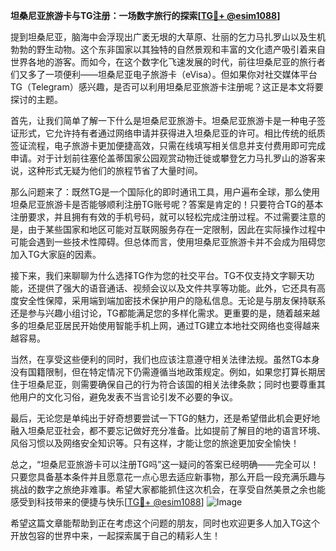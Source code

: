 **坦桑尼亚旅游卡与TG注册：一场数字旅行的探索[[TG💪+ @esim1088](https://t.me/s/esim1088)]**

提到坦桑尼亚，脑海中会浮现出广袤无垠的大草原、壮丽的乞力马扎罗山以及生机勃勃的野生动物。这个东非国家以其独特的自然景观和丰富的文化遗产吸引着来自世界各地的游客。而如今，在这个数字化飞速发展的时代，前往坦桑尼亚的旅行者们又多了一项便利——坦桑尼亚电子旅游卡（eVisa）。但如果你对社交媒体平台TG（Telegram）感兴趣，是否可以利用坦桑尼亚旅游卡注册呢？这正是本文将要探讨的主题。

首先，让我们简单了解一下什么是坦桑尼亚旅游卡。坦桑尼亚旅游卡是一种电子签证形式，它允许持有者通过网络申请并获得进入坦桑尼亚的许可。相比传统的纸质签证流程，电子旅游卡更加便捷高效，只需在线填写相关信息并支付费用即可完成申请。对于计划前往塞伦盖蒂国家公园观赏动物迁徙或攀登乞力马扎罗山的游客来说，这种形式无疑为他们的旅程节省了大量时间。

那么问题来了：既然TG是一个国际化的即时通讯工具，用户遍布全球，那么使用坦桑尼亚旅游卡是否能够顺利注册TG账号呢？答案是肯定的！只要符合TG的基本注册要求，并且拥有有效的手机号码，就可以轻松完成注册过程。不过需要注意的是，由于某些国家和地区可能对互联网服务存在一定限制，因此在实际操作过程中可能会遇到一些技术性障碍。但总体而言，使用坦桑尼亚旅游卡并不会成为阻碍您加入TG大家庭的因素。

接下来，我们来聊聊为什么选择TG作为您的社交平台。TG不仅支持文字聊天功能，还提供了强大的语音通话、视频会议以及文件共享等功能。此外，它还具有高度安全性保障，采用端到端加密技术保护用户的隐私信息。无论是与朋友保持联系还是参与兴趣小组讨论，TG都能满足您的多样化需求。更重要的是，随着越来越多的坦桑尼亚居民开始使用智能手机上网，通过TG建立本地社交网络也变得越来越容易。

当然，在享受这些便利的同时，我们也应该注意遵守相关法律法规。虽然TG本身没有国籍限制，但在特定情况下仍需遵循当地政策规定。例如，如果您打算长期居住于坦桑尼亚，则需要确保自己的行为符合该国的相关法律条款；同时也要尊重其他用户的文化习俗，避免发表不当言论引发不必要的争议。

最后，无论您是单纯出于好奇想要尝试一下TG的魅力，还是希望借此机会更好地融入坦桑尼亚社会，都不要忘记做好充分准备。比如提前了解目的地的语言环境、风俗习惯以及网络安全知识等。只有这样，才能让您的旅途更加安全愉快！

总之，“坦桑尼亚旅游卡可以注册TG吗”这一疑问的答案已经明确——完全可以！只要您具备基本条件并且愿意花一点心思去适应新事物，那么开启一段充满乐趣与挑战的数字之旅绝非难事。希望大家都能抓住这次机会，在享受自然美景之余也能感受到科技带来的便捷与快乐[[TG💪+ @esim1088](https://t.me/s/esim1088)] ![Image](https://i.postimg.cc/4NQfJmqS/Snipaste-2025-05-13-00-14-12.png)

希望这篇文章能帮助到正在考虑这个问题的朋友，同时也欢迎更多人加入TG这个开放包容的世界中来，一起探索属于自己的精彩人生！